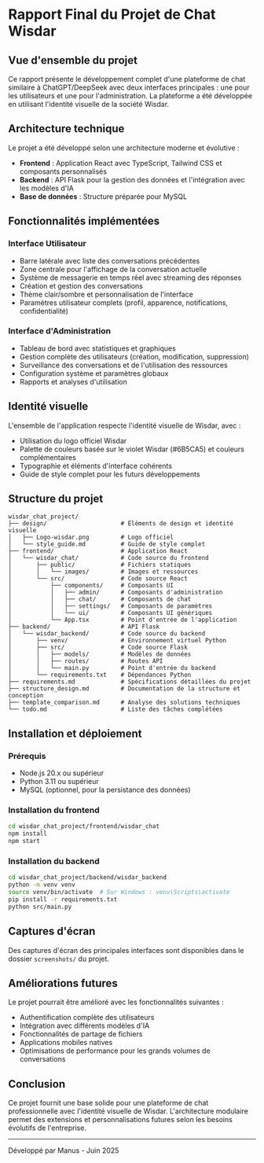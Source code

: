 # Rapport Final du Projet de Chat Wisdar

## Vue d'ensemble du projet

Ce rapport présente le développement complet d'une plateforme de chat similaire à ChatGPT/DeepSeek avec deux interfaces principales : une pour les utilisateurs et une pour l'administration. La plateforme a été développée en utilisant l'identité visuelle de la société Wisdar.

## Architecture technique

Le projet a été développé selon une architecture moderne et évolutive :

- **Frontend** : Application React avec TypeScript, Tailwind CSS et composants personnalisés
- **Backend** : API Flask pour la gestion des données et l'intégration avec les modèles d'IA
- **Base de données** : Structure préparée pour MySQL

## Fonctionnalités implémentées

### Interface Utilisateur
- Barre latérale avec liste des conversations précédentes
- Zone centrale pour l'affichage de la conversation actuelle
- Système de messagerie en temps réel avec streaming des réponses
- Création et gestion des conversations
- Thème clair/sombre et personnalisation de l'interface
- Paramètres utilisateur complets (profil, apparence, notifications, confidentialité)

### Interface d'Administration
- Tableau de bord avec statistiques et graphiques
- Gestion complète des utilisateurs (création, modification, suppression)
- Surveillance des conversations et de l'utilisation des ressources
- Configuration système et paramètres globaux
- Rapports et analyses d'utilisation

## Identité visuelle

L'ensemble de l'application respecte l'identité visuelle de Wisdar, avec :
- Utilisation du logo officiel Wisdar
- Palette de couleurs basée sur le violet Wisdar (#6B5CA5) et couleurs complémentaires
- Typographie et éléments d'interface cohérents
- Guide de style complet pour les futurs développements

## Structure du projet

```
wisdar_chat_project/
├── design/                     # Éléments de design et identité visuelle
│   ├── Logo-wisdar.png         # Logo officiel
│   └── style_guide.md          # Guide de style complet
├── frontend/                   # Application React
│   └── wisdar_chat/            # Code source du frontend
│       ├── public/             # Fichiers statiques
│       │   └── images/         # Images et ressources
│       └── src/                # Code source React
│           ├── components/     # Composants UI
│           │   ├── admin/      # Composants d'administration
│           │   ├── chat/       # Composants de chat
│           │   ├── settings/   # Composants de paramètres
│           │   └── ui/         # Composants UI génériques
│           └── App.tsx         # Point d'entrée de l'application
├── backend/                    # API Flask
│   └── wisdar_backend/         # Code source du backend
│       ├── venv/               # Environnement virtuel Python
│       ├── src/                # Code source Flask
│       │   ├── models/         # Modèles de données
│       │   ├── routes/         # Routes API
│       │   └── main.py         # Point d'entrée du backend
│       └── requirements.txt    # Dépendances Python
├── requirements.md             # Spécifications détaillées du projet
├── structure_design.md         # Documentation de la structure et conception
├── template_comparison.md      # Analyse des solutions techniques
└── todo.md                     # Liste des tâches complétées
```

## Installation et déploiement

### Prérequis
- Node.js 20.x ou supérieur
- Python 3.11 ou supérieur
- MySQL (optionnel, pour la persistance des données)

### Installation du frontend
```bash
cd wisdar_chat_project/frontend/wisdar_chat
npm install
npm start
```

### Installation du backend
```bash
cd wisdar_chat_project/backend/wisdar_backend
python -m venv venv
source venv/bin/activate  # Sur Windows : venv\Scripts\activate
pip install -r requirements.txt
python src/main.py
```

## Captures d'écran

Des captures d'écran des principales interfaces sont disponibles dans le dossier `screenshots/` du projet.

## Améliorations futures

Le projet pourrait être amélioré avec les fonctionnalités suivantes :
- Authentification complète des utilisateurs
- Intégration avec différents modèles d'IA
- Fonctionnalités de partage de fichiers
- Applications mobiles natives
- Optimisations de performance pour les grands volumes de conversations

## Conclusion

Ce projet fournit une base solide pour une plateforme de chat professionnelle avec l'identité visuelle de Wisdar. L'architecture modulaire permet des extensions et personnalisations futures selon les besoins évolutifs de l'entreprise.

---

Développé par Manus - Juin 2025
